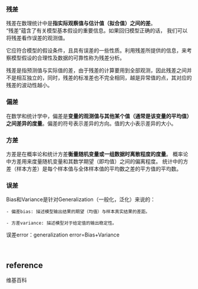 ### 残差
残差在数理统计中是**指实际观察值与估计值（拟合值）之间的差**。  
“残差”蕴含了有关模型基本假设的重要信息。如果回归模型正确的话， 我们可以将残差看作误差的观测值。

它应符合模型的假设条件，且具有误差的一些性质。利用残差所提供的信息，来考察模型假设的合理性及数据的可靠性称为残差分析。

残差是指预测值与实际值的差，由于残差的计算要用到全部观测，因此残差之间并不是相互独立的，同时，残差的标准差也不完全相同，越是异常值的点，其对应的残差的波动性越小。

### 偏差
在数学和统计学中，偏差是**变量的观测值与其他某个值（通常是该变量的平均值）之间差异的度量**。偏差的符号表示差异的方向。值的大小表示差异的大小。

### 方差
方差是在概率论和统计方差**衡量随机变量或一组数据时离散程度的度量**。 概率论中方差用来度量随机变量和其数学期望（即均值）之间的偏离程度。 统计中的方差（样本方差）是每个样本值与全体样本值的平均数之差的平方值的平均数。

### 误差
Bias和Variance是针对Generalization（一般化，泛化）来说的：
```
- 偏差bias: 描述模型输出结果的期望（均值）与样本真实结果的差距。 

- 方差variance: 描述模型对于给定值的输出稳定性。
```
误差error：generalization error=Bias+Variance

&nbsp;
## reference
维基百科

